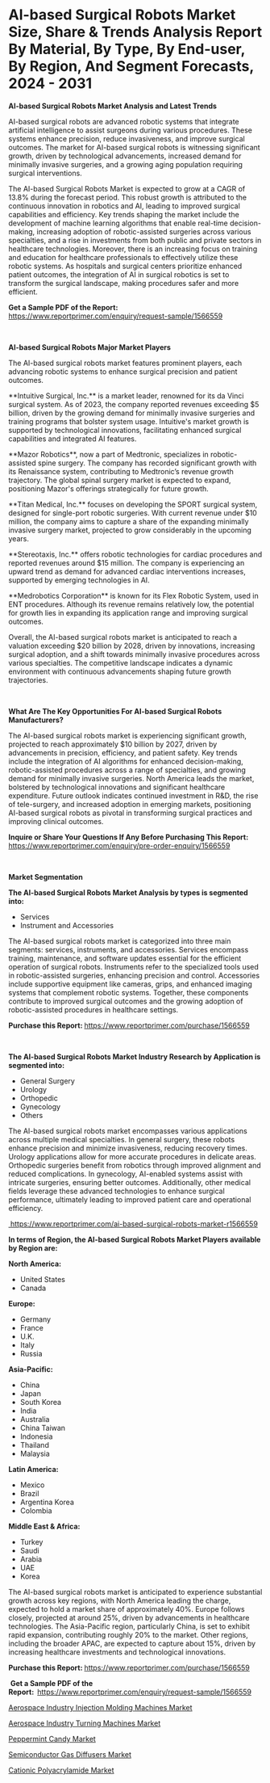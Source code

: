 <p><h1>AI-based Surgical Robots Market Size, Share & Trends Analysis Report By Material, By Type, By End-user, By Region, And Segment Forecasts, 2024 - 2031</h1></p><p><strong>AI-based Surgical Robots Market Analysis and Latest Trends</strong></p>
<p><p>AI-based surgical robots are advanced robotic systems that integrate artificial intelligence to assist surgeons during various procedures. These systems enhance precision, reduce invasiveness, and improve surgical outcomes. The market for AI-based surgical robots is witnessing significant growth, driven by technological advancements, increased demand for minimally invasive surgeries, and a growing aging population requiring surgical interventions.</p><p>The AI-based Surgical Robots Market is expected to grow at a CAGR of 13.8% during the forecast period. This robust growth is attributed to the continuous innovation in robotics and AI, leading to improved surgical capabilities and efficiency. Key trends shaping the market include the development of machine learning algorithms that enable real-time decision-making, increasing adoption of robotic-assisted surgeries across various specialties, and a rise in investments from both public and private sectors in healthcare technologies. Moreover, there is an increasing focus on training and education for healthcare professionals to effectively utilize these robotic systems. As hospitals and surgical centers prioritize enhanced patient outcomes, the integration of AI in surgical robotics is set to transform the surgical landscape, making procedures safer and more efficient.</p></p>
<p><strong>Get a Sample PDF of the Report:&nbsp;</strong> <a href="https://www.reportprimer.com/enquiry/request-sample/1566559">https://www.reportprimer.com/enquiry/request-sample/1566559</a></p>
<p>&nbsp;</p>
<p><strong>AI-based Surgical Robots Major Market Players</strong></p>
<p><p>The AI-based surgical robots market features prominent players, each advancing robotic systems to enhance surgical precision and patient outcomes. </p><p>**Intuitive Surgical, Inc.** is a market leader, renowned for its da Vinci surgical system. As of 2023, the company reported revenues exceeding $5 billion, driven by the growing demand for minimally invasive surgeries and training programs that bolster system usage. Intuitive's market growth is supported by technological innovations, facilitating enhanced surgical capabilities and integrated AI features.</p><p>**Mazor Robotics**, now a part of Medtronic, specializes in robotic-assisted spine surgery. The company has recorded significant growth with its Renaissance system, contributing to Medtronic’s revenue growth trajectory. The global spinal surgery market is expected to expand, positioning Mazor's offerings strategically for future growth.</p><p>**Titan Medical, Inc.** focuses on developing the SPORT surgical system, designed for single-port robotic surgeries. With current revenue under $10 million, the company aims to capture a share of the expanding minimally invasive surgery market, projected to grow considerably in the upcoming years.</p><p>**Stereotaxis, Inc.** offers robotic technologies for cardiac procedures and reported revenues around $15 million. The company is experiencing an upward trend as demand for advanced cardiac interventions increases, supported by emerging technologies in AI.</p><p>**Medrobotics Corporation** is known for its Flex Robotic System, used in ENT procedures. Although its revenue remains relatively low, the potential for growth lies in expanding its application range and improving surgical outcomes.</p><p>Overall, the AI-based surgical robots market is anticipated to reach a valuation exceeding $20 billion by 2028, driven by innovations, increasing surgical adoption, and a shift towards minimally invasive procedures across various specialties. The competitive landscape indicates a dynamic environment with continuous advancements shaping future growth trajectories.</p></p>
<p>&nbsp;</p>
<p><strong>What Are The Key Opportunities For AI-based Surgical Robots Manufacturers?</strong></p>
<p><p>The AI-based surgical robots market is experiencing significant growth, projected to reach approximately $10 billion by 2027, driven by advancements in precision, efficiency, and patient safety. Key trends include the integration of AI algorithms for enhanced decision-making, robotic-assisted procedures across a range of specialties, and growing demand for minimally invasive surgeries. North America leads the market, bolstered by technological innovations and significant healthcare expenditure. Future outlook indicates continued investment in R&D, the rise of tele-surgery, and increased adoption in emerging markets, positioning AI-based surgical robots as pivotal in transforming surgical practices and improving clinical outcomes.</p></p>
<p><strong>Inquire or Share Your Questions If Any Before Purchasing This Report:</strong> <a href="https://www.reportprimer.com/enquiry/pre-order-enquiry/1566559">https://www.reportprimer.com/enquiry/pre-order-enquiry/1566559</a></p>
<p>&nbsp;</p>
<p><strong>Market Segmentation</strong></p>
<p><strong>The AI-based Surgical Robots Market Analysis by types is segmented into:</strong></p>
<p><ul><li>Services</li><li>Instrument and Accessories</li></ul></p>
<p><p>The AI-based surgical robots market is categorized into three main segments: services, instruments, and accessories. Services encompass training, maintenance, and software updates essential for the efficient operation of surgical robots. Instruments refer to the specialized tools used in robotic-assisted surgeries, enhancing precision and control. Accessories include supportive equipment like cameras, grips, and enhanced imaging systems that complement robotic systems. Together, these components contribute to improved surgical outcomes and the growing adoption of robotic-assisted procedures in healthcare settings.</p></p>
<p><strong>Purchase this Report:&nbsp;</strong><a href="https://www.reportprimer.com/purchase/1566559">https://www.reportprimer.com/purchase/1566559</a></p>
<p>&nbsp;</p>
<p><strong>The AI-based Surgical Robots Market Industry Research by Application is segmented into:</strong></p>
<p><ul><li>General Surgery</li><li>Urology</li><li>Orthopedic</li><li>Gynecology</li><li>Others</li></ul></p>
<p><p>The AI-based surgical robots market encompasses various applications across multiple medical specialties. In general surgery, these robots enhance precision and minimize invasiveness, reducing recovery times. Urology applications allow for more accurate procedures in delicate areas. Orthopedic surgeries benefit from robotics through improved alignment and reduced complications. In gynecology, AI-enabled systems assist with intricate surgeries, ensuring better outcomes. Additionally, other medical fields leverage these advanced technologies to enhance surgical performance, ultimately leading to improved patient care and operational efficiency.</p></p>
<p><a href="https://www.reportprimer.com/ai-based-surgical-robots-market-r1566559">&nbsp;https://www.reportprimer.com/ai-based-surgical-robots-market-r1566559</a></p>
<p><strong>In terms of Region, the AI-based Surgical Robots Market Players available by Region are:</strong></p>
<p>
    <p> <strong> North America: </strong>
        <ul>
            <li>United States</li>
            <li>Canada</li>
        </ul>
        </p> 
    <p> <strong> Europe: </strong>
        <ul>
            <li>Germany</li>
            <li>France</li>
            <li>U.K.</li>
            <li>Italy</li>
            <li>Russia</li>
        </ul>
        </p> 
    <p> <strong> Asia-Pacific: </strong>
        <ul>
            <li>China</li>
            <li>Japan</li>
            <li>South Korea</li>
            <li>India</li>
            <li>Australia</li>
            <li>China Taiwan</li>
            <li>Indonesia</li>
            <li>Thailand</li>
            <li>Malaysia</li>
        </ul>
        </p> 
    <p> <strong> Latin America: </strong>
        <ul>
            <li>Mexico</li>
            <li>Brazil</li>
            <li>Argentina Korea</li>
            <li>Colombia</li>
        </ul>
        </p> 
    <p> <strong> Middle East & Africa: </strong>
        <ul>
            <li>Turkey</li>
            <li>Saudi</li>
            <li>Arabia</li>
            <li>UAE</li>
            <li>Korea</li>
        </ul>
    </p>
    </p>
<p><p>The AI-based surgical robots market is anticipated to experience substantial growth across key regions, with North America leading the charge, expected to hold a market share of approximately 40%. Europe follows closely, projected at around 25%, driven by advancements in healthcare technologies. The Asia-Pacific region, particularly China, is set to exhibit rapid expansion, contributing roughly 20% to the market. Other regions, including the broader APAC, are expected to capture about 15%, driven by increasing healthcare investments and technological innovations.</p></p>
<p><strong>Purchase this Report: </strong><a href="https://www.reportprimer.com/purchase/1566559">https://www.reportprimer.com/purchase/1566559</a></p>
<p>&nbsp;<strong>Get a Sample PDF of the Report:&nbsp;&nbsp;</strong><a href="https://www.reportprimer.com/enquiry/request-sample/1566559">https://www.reportprimer.com/enquiry/request-sample/1566559</a></p>
<p><strong></strong></p>
<p><p><a href="https://medium.com/@ikahanika44_81061/global-aerospace-industry-injection-molding-machines-market-sector-2024-2031-market-metrics-and-a13b57e2a982">Aerospace Industry Injection Molding Machines Market</a></p><p><a href="https://medium.com/@ikahanika44_81061/aerospace-industry-turning-machines-market-research-report-market-forecast-and-growth-prospects-ccd18c5ee403">Aerospace Industry Turning Machines Market</a></p><p><a href="https://www.linkedin.com/pulse/what-innovations-market-trends-shaping-peppermint-candy-gvzze?trackingId=K6VdrrxxQcuVuXIVBUBuGQ%3D%3D">Peppermint Candy Market</a></p><p><a href="https://issuu.com/reportprime-2/docs/semiconductor-gas-diffusers-market-_554699ccdeffa4">Semiconductor Gas Diffusers Market</a></p><p><a href="https://www.linkedin.com/pulse/what-driving-global-cationic-polyacrylamide-market-dive-trends-cvccf?trackingId=zbhlvY%2F4RhuJGkT7x8S6Bg%3D%3D">Cationic Polyacrylamide Market</a></p></p>
